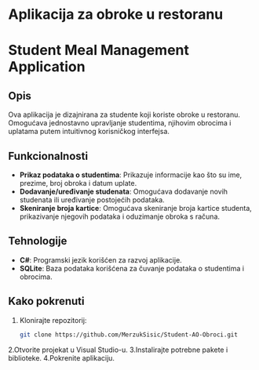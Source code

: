 # Aplikacija za obroke u restoranu
# Student Meal Management Application

## Opis
Ova aplikacija je dizajnirana za studente koji koriste obroke u restoranu. Omogućava jednostavno upravljanje studentima, njihovim obrocima i uplatama putem intuitivnog korisničkog interfejsa.

## Funkcionalnosti
- **Prikaz podataka o studentima**: Prikazuje informacije kao što su ime, prezime, broj obroka i datum uplate.
- **Dodavanje/uređivanje studenata**: Omogućava dodavanje novih studenata ili uređivanje postojećih podataka.
- **Skeniranje broja kartice**: Omogućava skeniranje broja kartice studenta, prikazivanje njegovih podataka i oduzimanje obroka s računa.

## Tehnologije
- **C#**: Programski jezik korišćen za razvoj aplikacije.
- **SQLite**: Baza podataka korišćena za čuvanje podataka o studentima i obrocima.

## Kako pokrenuti
1. Klonirajte repozitorij:
   ```bash
   git clone https://github.com/MerzukSisic/Student-AO-Obroci.git
2.Otvorite projekat u Visual Studio-u.
3.Instalirajte potrebne pakete i biblioteke.
4.Pokrenite aplikaciju.
